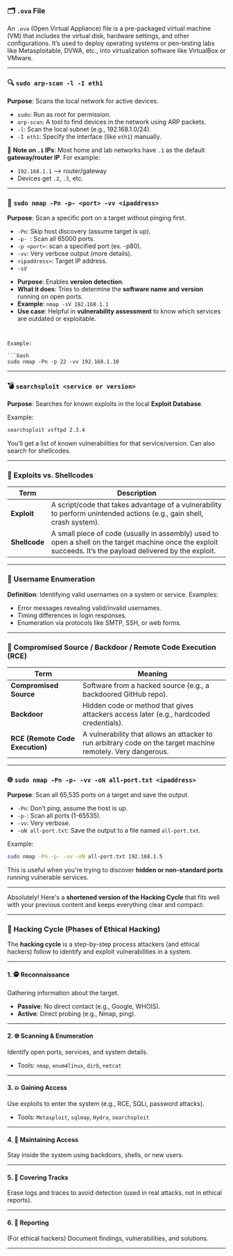 
### 🗂️ `.ova` File

An `.ova` (Open Virtual Appliance) file is a pre-packaged virtual machine (VM) that includes the virtual disk, hardware settings, and other configurations. It’s used to deploy operating systems or pen-testing labs like Metasploitable, DVWA, etc., into virtualization software like VirtualBox or VMware.

---

### 🔍 `sudo arp-scan -l -I eth1`

**Purpose**: Scans the local network for active devices.

* `sudo`: Run as root for permission.
* `arp-scan`: A tool to find devices in the network using ARP packets.
* `-l`: Scan the local subnet (e.g., 192.168.1.0/24).
* `-I eth1`: Specify the interface (like `eth1`) manually.

📌 **Note on `.1` IPs**:
Most home and lab networks have `.1` as the default **gateway/router IP**. For example:

* `192.168.1.1` —> router/gateway
* Devices get `.2`, `.3`, etc.

---

### 🔎 `sudo nmap -Pn -p- <port> -vv <ipaddress>`

**Purpose**: Scan a specific port on a target without pinging first.

* `-Pn`: Skip host discovery (assume target is up).
* `-p- `: Scan all 65000 ports.
* `-p <port>`: scan a specified port (ex. -p80).
* `-vv`: Very verbose output (more details).
* `<ipaddress>`: Target IP address.
*  `-sV`
- **Purpose**: Enables **version detection**.
- **What it does**: Tries to determine the **software name and version** running on open ports.
- **Example**: `nmap -sV 192.168.1.1`
- **Use case**: Helpful in **vulnerability assessment** to know which services are outdated or exploitable.
```


Example:

```bash
sudo nmap -Pn -p 22 -vv 192.168.1.10
```

---

### 💣 `searchsploit <service or version>`

**Purpose**: Searches for known exploits in the local **Exploit Database**.

Example:

```bash
searchsploit vsftpd 2.3.4
```

You’ll get a list of known vulnerabilities for that service/version. Can also search for shellcodes.

---

### 🧠 Exploits vs. Shellcodes

| Term          | Description                                                                                                                                                  |
| ------------- | ------------------------------------------------------------------------------------------------------------------------------------------------------------ |
| **Exploit**   | A script/code that takes advantage of a vulnerability to perform unintended actions (e.g., gain shell, crash system).                                        |
| **Shellcode** | A small piece of code (usually in assembly) used to open a shell on the target machine once the exploit succeeds. It’s the payload delivered by the exploit. |

---

### 🧍 Username Enumeration

**Definition**: Identifying valid usernames on a system or service.
Examples:

* Error messages revealing valid/invalid usernames.
* Timing differences in login responses.
* Enumeration via protocols like SMTP, SSH, or web forms.

---

### 🐍 Compromised Source / Backdoor / Remote Code Execution (RCE)

| Term                            | Meaning                                                                                                       |
| ------------------------------- | ------------------------------------------------------------------------------------------------------------- |
| **Compromised Source**          | Software from a hacked source (e.g., a backdoored GitHub repo).                                               |
| **Backdoor**                    | Hidden code or method that gives attackers access later (e.g., hardcoded credentials).                        |
| **RCE (Remote Code Execution)** | A vulnerability that allows an attacker to run arbitrary code on the target machine remotely. Very dangerous. |

---

### 🌐 `sudo nmap -Pn -p- -vv -oN all-port.txt <ipaddress>`

**Purpose**: Scan all 65,535 ports on a target and save the output.

* `-Pn`: Don’t ping; assume the host is up.
* `-p-`: Scan all ports (1-65535).
* `-vv`: Very verbose.
* `-oN all-port.txt`: Save the output to a file named `all-port.txt`.

Example:

```bash
sudo nmap -Pn -p- -vv -oN all-port.txt 192.168.1.5
```

This is useful when you're trying to discover **hidden or non-standard ports** running vulnerable services.

---
Absolutely! Here's a **shortened version of the Hacking Cycle** that fits well with your previous content and keeps everything clear and compact:

---

### 🔄 Hacking Cycle (Phases of Ethical Hacking)

The **hacking cycle** is a step-by-step process attackers (and ethical hackers) follow to identify and exploit vulnerabilities in a system.

---

#### 1. 🕵️ Reconnaissance

Gathering information about the target.

* **Passive**: No direct contact (e.g., Google, WHOIS).
* **Active**: Direct probing (e.g., Nmap, ping).

---

#### 2. 🌐 Scanning & Enumeration

Identify open ports, services, and system details.

* Tools: `nmap`, `enum4linux`, `dirb`, `netcat`

---

#### 3. 💥 Gaining Access

Use exploits to enter the system (e.g., RCE, SQLi, password attacks).

* Tools: `Metasploit`, `sqlmap`, `Hydra`, `searchsploit`

---

#### 4. 🔐 Maintaining Access

Stay inside the system using backdoors, shells, or new users.

---

#### 5. 🧹 Covering Tracks

Erase logs and traces to avoid detection (used in real attacks, not in ethical reports).

---

#### 6. 📝 Reporting

(For ethical hackers) Document findings, vulnerabilities, and solutions.

---
